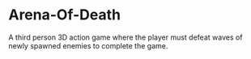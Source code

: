 # Arena-Of-Death
 A third person 3D action game where the player must defeat waves of newly spawned enemies to complete the game.
